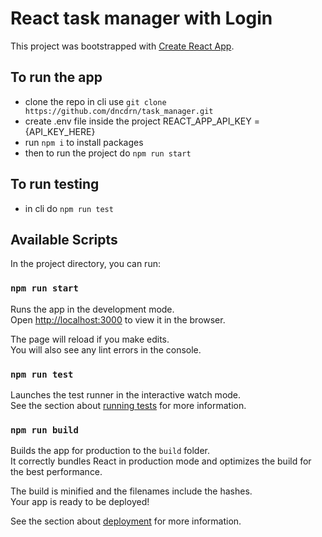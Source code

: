 # React task manager with Login

This project was bootstrapped with [Create React App](https://github.com/facebook/create-react-app).

## To run the app

- clone the repo in cli use `git clone https://github.com/dncdrn/task_manager.git`
- create .env file inside the project REACT_APP_API_KEY = {API_KEY_HERE}
- run `npm i` to install packages
- then to run the project do `npm run start`

## To run testing

- in cli do `npm run test`


## Available Scripts

In the project directory, you can run:

### `npm run start`

Runs the app in the development mode.\
Open [http://localhost:3000](http://localhost:3000) to view it in the browser.

The page will reload if you make edits.\
You will also see any lint errors in the console.

### `npm run test`

Launches the test runner in the interactive watch mode.\
See the section about [running tests](https://facebook.github.io/create-react-app/docs/running-tests) for more information.

### `npm run build`

Builds the app for production to the `build` folder.\
It correctly bundles React in production mode and optimizes the build for the best performance.

The build is minified and the filenames include the hashes.\
Your app is ready to be deployed!

See the section about [deployment](https://facebook.github.io/create-react-app/docs/deployment) for more information.
